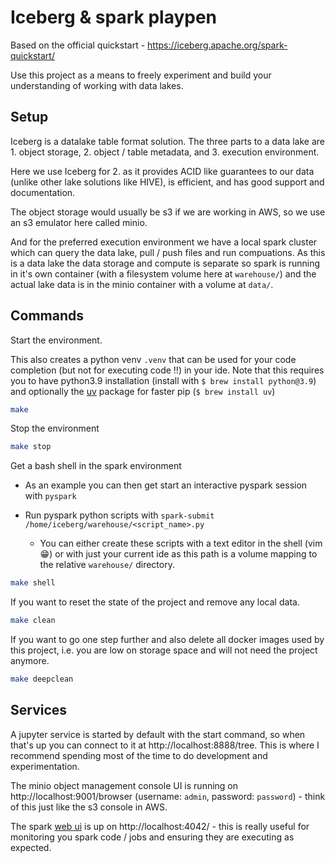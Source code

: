 # Iceberg & spark playpen

Based on the official quickstart - https://iceberg.apache.org/spark-quickstart/

Use this project as a means to freely experiment and build your understanding of working with data lakes.

## Setup

Iceberg is a datalake table format solution.  The three parts to a data lake are 1. object storage, 2. object / table metadata, and 3. execution environment.

Here we use Iceberg for 2. as it provides ACID like guarantees to our data (unlike other lake solutions like HIVE), is efficient, and has good support and documentation.

The object storage would usually be s3 if we are working in AWS, so we use an s3 emulator here called minio.

And for the preferred execution environment we have a local spark cluster which can query the data lake, pull / push files and run compuations.  As this is a data lake the data storage and compute is separate so spark is running in it's own container (with a filesystem volume here at `warehouse/`) and the actual lake data is in the minio container with a volume at `data/`.  

## Commands

Start the environment.

This also creates a python venv `.venv` that can be used for your code completion (but not for executing code !!) in your ide.  Note that this requires you to have python3.9 installation (install with `$ brew install python@3.9`) and optionally the [uv](https://astral.sh/blog/uv) package for faster pip (`$ brew install uv`)

```sh
make
```

Stop the environment

```sh
make stop
```

Get a bash shell in the spark environment

- As an example you can then get start an interactive pyspark session with `pyspark`

- Run pyspark python scripts with `spark-submit /home/iceberg/warehouse/<script_name>.py`

    - You can either create these scripts with a text editor in the shell (vim 😁) or with just your current ide as this path is a volume mapping to the relative `warehouse/` directory.

```sh
make shell
```

If you want to reset the state of the project and remove any local data.

```sh
make clean
```

If you want to go one step further and also delete all docker images used by this project, i.e. you are low on storage space and will not need the project anymore.

```sh
make deepclean
```

## Services

A jupyter service is started by default with the start command, so when that's up you can connect to it at http://localhost:8888/tree.  This is where I recommend spending most of the time to do development and experimentation.

The minio object management console UI is running on http://localhost:9001/browser (username: `admin`, password: `password`) - think of this just like the s3 console in AWS.

The spark [web ui](https://spark.apache.org/docs/latest/web-ui.html) is up on http://localhost:4042/ - this is really useful for monitoring you spark code / jobs and ensuring they are executing as expected.
